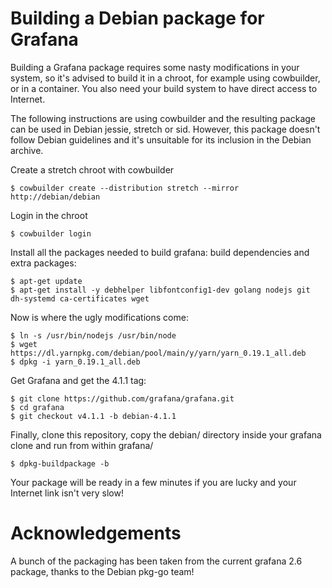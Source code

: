 # Building a Debian package for Grafana

Building a Grafana package requires some nasty modifications in your system,
so it's advised to build it in a chroot, for example using cowbuilder,
or in a container.
You also need your build system to have direct access to Internet.

The following instructions are using cowbuilder and the resulting package
can be used in Debian jessie, stretch or sid. However, this package
doesn't follow Debian guidelines and it's unsuitable for its inclusion
in the Debian archive.


Create a stretch chroot with cowbuilder

```
$ cowbuilder create --distribution stretch --mirror http://debian/debian
```

Login in the chroot
```
$ cowbuilder login
```

Install all the packages needed to build grafana: build dependencies and
extra packages:
```
$ apt-get update
$ apt-get install -y debhelper libfontconfig1-dev golang nodejs git dh-systemd ca-certificates wget
```

Now is where the ugly modifications come:
```
$ ln -s /usr/bin/nodejs /usr/bin/node
$ wget https://dl.yarnpkg.com/debian/pool/main/y/yarn/yarn_0.19.1_all.deb
$ dpkg -i yarn_0.19.1_all.deb
```

Get Grafana and get the 4.1.1 tag:
```
$ git clone https://github.com/grafana/grafana.git
$ cd grafana
$ git checkout v4.1.1 -b debian-4.1.1
```

Finally, clone this repository, copy the debian/ directory inside your grafana clone
and run from within grafana/
```
$ dpkg-buildpackage -b
```

Your package will be ready in a few minutes if you are lucky and your Internet link isn't
very slow!

# Acknowledgements
A bunch of the packaging has been taken from the current grafana 2.6 package,
thanks to the Debian pkg-go team!
